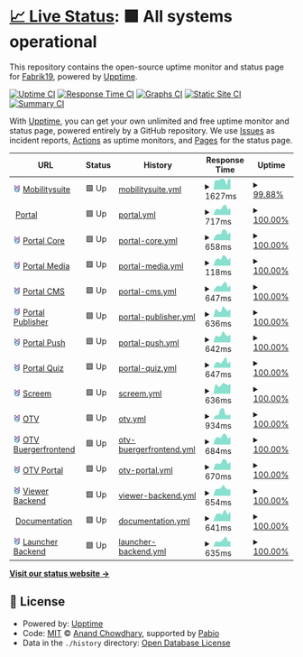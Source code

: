 # [📈 Live Status](https://Fabrik19.github.io/upptime): <!--live status--> **🟩 All systems operational**

This repository contains the open-source uptime monitor and status page for [Fabrik19](www.fabrik19.de), powered by [Upptime](https://github.com/upptime/upptime).

[![Uptime CI](https://github.com/Fabrik19/upptime/workflows/Uptime%20CI/badge.svg)](https://github.com/Fabrik19/upptime/actions?query=workflow%3A%22Uptime+CI%22)
[![Response Time CI](https://github.com/Fabrik19/upptime/workflows/Response%20Time%20CI/badge.svg)](https://github.com/Fabrik19/upptime/actions?query=workflow%3A%22Response+Time+CI%22)
[![Graphs CI](https://github.com/Fabrik19/upptime/workflows/Graphs%20CI/badge.svg)](https://github.com/Fabrik19/upptime/actions?query=workflow%3A%22Graphs+CI%22)
[![Static Site CI](https://github.com/Fabrik19/upptime/workflows/Static%20Site%20CI/badge.svg)](https://github.com/Fabrik19/upptime/actions?query=workflow%3A%22Static+Site+CI%22)
[![Summary CI](https://github.com/Fabrik19/upptime/workflows/Summary%20CI/badge.svg)](https://github.com/Fabrik19/upptime/actions?query=workflow%3A%22Summary+CI%22)

With [Upptime](https://upptime.js.org), you can get your own unlimited and free uptime monitor and status page, powered entirely by a GitHub repository. We use [Issues](https://github.com/Fabrik19/upptime/issues) as incident reports, [Actions](https://github.com/Fabrik19/upptime/actions) as uptime monitors, and [Pages](https://Fabrik19.github.io/upptime) for the status page.

<!--start: status pages-->
<!-- This summary is generated by Upptime (https://github.com/upptime/upptime) -->
<!-- Do not edit this manually, your changes will be overwritten -->
<!-- prettier-ignore -->
| URL | Status | History | Response Time | Uptime |
| --- | ------ | ------- | ------------- | ------ |
| <img alt="" src="https://github.com/Fabrik19/upptime/raw/refs/heads/master/assets/mos-icon.svg" height="13"> [Mobilitysuite](https://mobilitysuite.de/) | 🟩 Up | [mobilitysuite.yml](https://github.com/Fabrik19/upptime/commits/HEAD/history/mobilitysuite.yml) | <details><summary><img alt="Response time graph" src="./graphs/mobilitysuite/response-time-week.png" height="20"> 1627ms</summary><br><a href="https://status.mobilitysuite.de/history/mobilitysuite"><img alt="Response time 2269" src="https://img.shields.io/endpoint?url=https%3A%2F%2Fraw.githubusercontent.com%2FFabrik19%2Fupptime%2FHEAD%2Fapi%2Fmobilitysuite%2Fresponse-time.json"></a><br><a href="https://status.mobilitysuite.de/history/mobilitysuite"><img alt="24-hour response time 1455" src="https://img.shields.io/endpoint?url=https%3A%2F%2Fraw.githubusercontent.com%2FFabrik19%2Fupptime%2FHEAD%2Fapi%2Fmobilitysuite%2Fresponse-time-day.json"></a><br><a href="https://status.mobilitysuite.de/history/mobilitysuite"><img alt="7-day response time 1627" src="https://img.shields.io/endpoint?url=https%3A%2F%2Fraw.githubusercontent.com%2FFabrik19%2Fupptime%2FHEAD%2Fapi%2Fmobilitysuite%2Fresponse-time-week.json"></a><br><a href="https://status.mobilitysuite.de/history/mobilitysuite"><img alt="30-day response time 1882" src="https://img.shields.io/endpoint?url=https%3A%2F%2Fraw.githubusercontent.com%2FFabrik19%2Fupptime%2FHEAD%2Fapi%2Fmobilitysuite%2Fresponse-time-month.json"></a><br><a href="https://status.mobilitysuite.de/history/mobilitysuite"><img alt="1-year response time 2269" src="https://img.shields.io/endpoint?url=https%3A%2F%2Fraw.githubusercontent.com%2FFabrik19%2Fupptime%2FHEAD%2Fapi%2Fmobilitysuite%2Fresponse-time-year.json"></a></details> | <details><summary><a href="https://status.mobilitysuite.de/history/mobilitysuite">99.88%</a></summary><a href="https://status.mobilitysuite.de/history/mobilitysuite"><img alt="All-time uptime 99.95%" src="https://img.shields.io/endpoint?url=https%3A%2F%2Fraw.githubusercontent.com%2FFabrik19%2Fupptime%2FHEAD%2Fapi%2Fmobilitysuite%2Fuptime.json"></a><br><a href="https://status.mobilitysuite.de/history/mobilitysuite"><img alt="24-hour uptime 99.14%" src="https://img.shields.io/endpoint?url=https%3A%2F%2Fraw.githubusercontent.com%2FFabrik19%2Fupptime%2FHEAD%2Fapi%2Fmobilitysuite%2Fuptime-day.json"></a><br><a href="https://status.mobilitysuite.de/history/mobilitysuite"><img alt="7-day uptime 99.88%" src="https://img.shields.io/endpoint?url=https%3A%2F%2Fraw.githubusercontent.com%2FFabrik19%2Fupptime%2FHEAD%2Fapi%2Fmobilitysuite%2Fuptime-week.json"></a><br><a href="https://status.mobilitysuite.de/history/mobilitysuite"><img alt="30-day uptime 99.93%" src="https://img.shields.io/endpoint?url=https%3A%2F%2Fraw.githubusercontent.com%2FFabrik19%2Fupptime%2FHEAD%2Fapi%2Fmobilitysuite%2Fuptime-month.json"></a><br><a href="https://status.mobilitysuite.de/history/mobilitysuite"><img alt="1-year uptime 99.95%" src="https://img.shields.io/endpoint?url=https%3A%2F%2Fraw.githubusercontent.com%2FFabrik19%2Fupptime%2FHEAD%2Fapi%2Fmobilitysuite%2Fuptime-year.json"></a></details>
| <img alt="" src="https://icons.duckduckgo.com/ip3/portal.mobilitysuite.de.ico" height="13"> [Portal](https://portal.mobilitysuite.de/) | 🟩 Up | [portal.yml](https://github.com/Fabrik19/upptime/commits/HEAD/history/portal.yml) | <details><summary><img alt="Response time graph" src="./graphs/portal/response-time-week.png" height="20"> 717ms</summary><br><a href="https://status.mobilitysuite.de/history/portal"><img alt="Response time 709" src="https://img.shields.io/endpoint?url=https%3A%2F%2Fraw.githubusercontent.com%2FFabrik19%2Fupptime%2FHEAD%2Fapi%2Fportal%2Fresponse-time.json"></a><br><a href="https://status.mobilitysuite.de/history/portal"><img alt="24-hour response time 705" src="https://img.shields.io/endpoint?url=https%3A%2F%2Fraw.githubusercontent.com%2FFabrik19%2Fupptime%2FHEAD%2Fapi%2Fportal%2Fresponse-time-day.json"></a><br><a href="https://status.mobilitysuite.de/history/portal"><img alt="7-day response time 717" src="https://img.shields.io/endpoint?url=https%3A%2F%2Fraw.githubusercontent.com%2FFabrik19%2Fupptime%2FHEAD%2Fapi%2Fportal%2Fresponse-time-week.json"></a><br><a href="https://status.mobilitysuite.de/history/portal"><img alt="30-day response time 682" src="https://img.shields.io/endpoint?url=https%3A%2F%2Fraw.githubusercontent.com%2FFabrik19%2Fupptime%2FHEAD%2Fapi%2Fportal%2Fresponse-time-month.json"></a><br><a href="https://status.mobilitysuite.de/history/portal"><img alt="1-year response time 709" src="https://img.shields.io/endpoint?url=https%3A%2F%2Fraw.githubusercontent.com%2FFabrik19%2Fupptime%2FHEAD%2Fapi%2Fportal%2Fresponse-time-year.json"></a></details> | <details><summary><a href="https://status.mobilitysuite.de/history/portal">100.00%</a></summary><a href="https://status.mobilitysuite.de/history/portal"><img alt="All-time uptime 99.99%" src="https://img.shields.io/endpoint?url=https%3A%2F%2Fraw.githubusercontent.com%2FFabrik19%2Fupptime%2FHEAD%2Fapi%2Fportal%2Fuptime.json"></a><br><a href="https://status.mobilitysuite.de/history/portal"><img alt="24-hour uptime 100.00%" src="https://img.shields.io/endpoint?url=https%3A%2F%2Fraw.githubusercontent.com%2FFabrik19%2Fupptime%2FHEAD%2Fapi%2Fportal%2Fuptime-day.json"></a><br><a href="https://status.mobilitysuite.de/history/portal"><img alt="7-day uptime 100.00%" src="https://img.shields.io/endpoint?url=https%3A%2F%2Fraw.githubusercontent.com%2FFabrik19%2Fupptime%2FHEAD%2Fapi%2Fportal%2Fuptime-week.json"></a><br><a href="https://status.mobilitysuite.de/history/portal"><img alt="30-day uptime 100.00%" src="https://img.shields.io/endpoint?url=https%3A%2F%2Fraw.githubusercontent.com%2FFabrik19%2Fupptime%2FHEAD%2Fapi%2Fportal%2Fuptime-month.json"></a><br><a href="https://status.mobilitysuite.de/history/portal"><img alt="1-year uptime 99.99%" src="https://img.shields.io/endpoint?url=https%3A%2F%2Fraw.githubusercontent.com%2FFabrik19%2Fupptime%2FHEAD%2Fapi%2Fportal%2Fuptime-year.json"></a></details>
| <img alt="" src="https://github.com/Fabrik19/upptime/raw/refs/heads/master/assets/mos-icon.svg" height="13"> [Portal Core](https://prod-portal-core.api.mobilitysuite.de/_health) | 🟩 Up | [portal-core.yml](https://github.com/Fabrik19/upptime/commits/HEAD/history/portal-core.yml) | <details><summary><img alt="Response time graph" src="./graphs/portal-core/response-time-week.png" height="20"> 658ms</summary><br><a href="https://status.mobilitysuite.de/history/portal-core"><img alt="Response time 653" src="https://img.shields.io/endpoint?url=https%3A%2F%2Fraw.githubusercontent.com%2FFabrik19%2Fupptime%2FHEAD%2Fapi%2Fportal-core%2Fresponse-time.json"></a><br><a href="https://status.mobilitysuite.de/history/portal-core"><img alt="24-hour response time 707" src="https://img.shields.io/endpoint?url=https%3A%2F%2Fraw.githubusercontent.com%2FFabrik19%2Fupptime%2FHEAD%2Fapi%2Fportal-core%2Fresponse-time-day.json"></a><br><a href="https://status.mobilitysuite.de/history/portal-core"><img alt="7-day response time 658" src="https://img.shields.io/endpoint?url=https%3A%2F%2Fraw.githubusercontent.com%2FFabrik19%2Fupptime%2FHEAD%2Fapi%2Fportal-core%2Fresponse-time-week.json"></a><br><a href="https://status.mobilitysuite.de/history/portal-core"><img alt="30-day response time 648" src="https://img.shields.io/endpoint?url=https%3A%2F%2Fraw.githubusercontent.com%2FFabrik19%2Fupptime%2FHEAD%2Fapi%2Fportal-core%2Fresponse-time-month.json"></a><br><a href="https://status.mobilitysuite.de/history/portal-core"><img alt="1-year response time 653" src="https://img.shields.io/endpoint?url=https%3A%2F%2Fraw.githubusercontent.com%2FFabrik19%2Fupptime%2FHEAD%2Fapi%2Fportal-core%2Fresponse-time-year.json"></a></details> | <details><summary><a href="https://status.mobilitysuite.de/history/portal-core">100.00%</a></summary><a href="https://status.mobilitysuite.de/history/portal-core"><img alt="All-time uptime 99.99%" src="https://img.shields.io/endpoint?url=https%3A%2F%2Fraw.githubusercontent.com%2FFabrik19%2Fupptime%2FHEAD%2Fapi%2Fportal-core%2Fuptime.json"></a><br><a href="https://status.mobilitysuite.de/history/portal-core"><img alt="24-hour uptime 100.00%" src="https://img.shields.io/endpoint?url=https%3A%2F%2Fraw.githubusercontent.com%2FFabrik19%2Fupptime%2FHEAD%2Fapi%2Fportal-core%2Fuptime-day.json"></a><br><a href="https://status.mobilitysuite.de/history/portal-core"><img alt="7-day uptime 100.00%" src="https://img.shields.io/endpoint?url=https%3A%2F%2Fraw.githubusercontent.com%2FFabrik19%2Fupptime%2FHEAD%2Fapi%2Fportal-core%2Fuptime-week.json"></a><br><a href="https://status.mobilitysuite.de/history/portal-core"><img alt="30-day uptime 100.00%" src="https://img.shields.io/endpoint?url=https%3A%2F%2Fraw.githubusercontent.com%2FFabrik19%2Fupptime%2FHEAD%2Fapi%2Fportal-core%2Fuptime-month.json"></a><br><a href="https://status.mobilitysuite.de/history/portal-core"><img alt="1-year uptime 99.99%" src="https://img.shields.io/endpoint?url=https%3A%2F%2Fraw.githubusercontent.com%2FFabrik19%2Fupptime%2FHEAD%2Fapi%2Fportal-core%2Fuptime-year.json"></a></details>
| <img alt="" src="https://github.com/Fabrik19/upptime/raw/refs/heads/master/assets/mos-icon.svg" height="13"> [Portal Media](https://prod-portal-core.api.mobilitysuite.de/_health) | 🟩 Up | [portal-media.yml](https://github.com/Fabrik19/upptime/commits/HEAD/history/portal-media.yml) | <details><summary><img alt="Response time graph" src="./graphs/portal-media/response-time-week.png" height="20"> 118ms</summary><br><a href="https://status.mobilitysuite.de/history/portal-media"><img alt="Response time 118" src="https://img.shields.io/endpoint?url=https%3A%2F%2Fraw.githubusercontent.com%2FFabrik19%2Fupptime%2FHEAD%2Fapi%2Fportal-media%2Fresponse-time.json"></a><br><a href="https://status.mobilitysuite.de/history/portal-media"><img alt="24-hour response time 125" src="https://img.shields.io/endpoint?url=https%3A%2F%2Fraw.githubusercontent.com%2FFabrik19%2Fupptime%2FHEAD%2Fapi%2Fportal-media%2Fresponse-time-day.json"></a><br><a href="https://status.mobilitysuite.de/history/portal-media"><img alt="7-day response time 118" src="https://img.shields.io/endpoint?url=https%3A%2F%2Fraw.githubusercontent.com%2FFabrik19%2Fupptime%2FHEAD%2Fapi%2Fportal-media%2Fresponse-time-week.json"></a><br><a href="https://status.mobilitysuite.de/history/portal-media"><img alt="30-day response time 117" src="https://img.shields.io/endpoint?url=https%3A%2F%2Fraw.githubusercontent.com%2FFabrik19%2Fupptime%2FHEAD%2Fapi%2Fportal-media%2Fresponse-time-month.json"></a><br><a href="https://status.mobilitysuite.de/history/portal-media"><img alt="1-year response time 118" src="https://img.shields.io/endpoint?url=https%3A%2F%2Fraw.githubusercontent.com%2FFabrik19%2Fupptime%2FHEAD%2Fapi%2Fportal-media%2Fresponse-time-year.json"></a></details> | <details><summary><a href="https://status.mobilitysuite.de/history/portal-media">100.00%</a></summary><a href="https://status.mobilitysuite.de/history/portal-media"><img alt="All-time uptime 100.00%" src="https://img.shields.io/endpoint?url=https%3A%2F%2Fraw.githubusercontent.com%2FFabrik19%2Fupptime%2FHEAD%2Fapi%2Fportal-media%2Fuptime.json"></a><br><a href="https://status.mobilitysuite.de/history/portal-media"><img alt="24-hour uptime 100.00%" src="https://img.shields.io/endpoint?url=https%3A%2F%2Fraw.githubusercontent.com%2FFabrik19%2Fupptime%2FHEAD%2Fapi%2Fportal-media%2Fuptime-day.json"></a><br><a href="https://status.mobilitysuite.de/history/portal-media"><img alt="7-day uptime 100.00%" src="https://img.shields.io/endpoint?url=https%3A%2F%2Fraw.githubusercontent.com%2FFabrik19%2Fupptime%2FHEAD%2Fapi%2Fportal-media%2Fuptime-week.json"></a><br><a href="https://status.mobilitysuite.de/history/portal-media"><img alt="30-day uptime 100.00%" src="https://img.shields.io/endpoint?url=https%3A%2F%2Fraw.githubusercontent.com%2FFabrik19%2Fupptime%2FHEAD%2Fapi%2Fportal-media%2Fuptime-month.json"></a><br><a href="https://status.mobilitysuite.de/history/portal-media"><img alt="1-year uptime 100.00%" src="https://img.shields.io/endpoint?url=https%3A%2F%2Fraw.githubusercontent.com%2FFabrik19%2Fupptime%2FHEAD%2Fapi%2Fportal-media%2Fuptime-year.json"></a></details>
| <img alt="" src="https://github.com/Fabrik19/upptime/raw/refs/heads/master/assets/mos-icon.svg" height="13"> [Portal CMS](https://prod-portal-poi.api.mobilitysuite.de/_health) | 🟩 Up | [portal-cms.yml](https://github.com/Fabrik19/upptime/commits/HEAD/history/portal-cms.yml) | <details><summary><img alt="Response time graph" src="./graphs/portal-cms/response-time-week.png" height="20"> 647ms</summary><br><a href="https://status.mobilitysuite.de/history/portal-cms"><img alt="Response time 656" src="https://img.shields.io/endpoint?url=https%3A%2F%2Fraw.githubusercontent.com%2FFabrik19%2Fupptime%2FHEAD%2Fapi%2Fportal-cms%2Fresponse-time.json"></a><br><a href="https://status.mobilitysuite.de/history/portal-cms"><img alt="24-hour response time 660" src="https://img.shields.io/endpoint?url=https%3A%2F%2Fraw.githubusercontent.com%2FFabrik19%2Fupptime%2FHEAD%2Fapi%2Fportal-cms%2Fresponse-time-day.json"></a><br><a href="https://status.mobilitysuite.de/history/portal-cms"><img alt="7-day response time 647" src="https://img.shields.io/endpoint?url=https%3A%2F%2Fraw.githubusercontent.com%2FFabrik19%2Fupptime%2FHEAD%2Fapi%2Fportal-cms%2Fresponse-time-week.json"></a><br><a href="https://status.mobilitysuite.de/history/portal-cms"><img alt="30-day response time 667" src="https://img.shields.io/endpoint?url=https%3A%2F%2Fraw.githubusercontent.com%2FFabrik19%2Fupptime%2FHEAD%2Fapi%2Fportal-cms%2Fresponse-time-month.json"></a><br><a href="https://status.mobilitysuite.de/history/portal-cms"><img alt="1-year response time 656" src="https://img.shields.io/endpoint?url=https%3A%2F%2Fraw.githubusercontent.com%2FFabrik19%2Fupptime%2FHEAD%2Fapi%2Fportal-cms%2Fresponse-time-year.json"></a></details> | <details><summary><a href="https://status.mobilitysuite.de/history/portal-cms">100.00%</a></summary><a href="https://status.mobilitysuite.de/history/portal-cms"><img alt="All-time uptime 100.00%" src="https://img.shields.io/endpoint?url=https%3A%2F%2Fraw.githubusercontent.com%2FFabrik19%2Fupptime%2FHEAD%2Fapi%2Fportal-cms%2Fuptime.json"></a><br><a href="https://status.mobilitysuite.de/history/portal-cms"><img alt="24-hour uptime 100.00%" src="https://img.shields.io/endpoint?url=https%3A%2F%2Fraw.githubusercontent.com%2FFabrik19%2Fupptime%2FHEAD%2Fapi%2Fportal-cms%2Fuptime-day.json"></a><br><a href="https://status.mobilitysuite.de/history/portal-cms"><img alt="7-day uptime 100.00%" src="https://img.shields.io/endpoint?url=https%3A%2F%2Fraw.githubusercontent.com%2FFabrik19%2Fupptime%2FHEAD%2Fapi%2Fportal-cms%2Fuptime-week.json"></a><br><a href="https://status.mobilitysuite.de/history/portal-cms"><img alt="30-day uptime 100.00%" src="https://img.shields.io/endpoint?url=https%3A%2F%2Fraw.githubusercontent.com%2FFabrik19%2Fupptime%2FHEAD%2Fapi%2Fportal-cms%2Fuptime-month.json"></a><br><a href="https://status.mobilitysuite.de/history/portal-cms"><img alt="1-year uptime 100.00%" src="https://img.shields.io/endpoint?url=https%3A%2F%2Fraw.githubusercontent.com%2FFabrik19%2Fupptime%2FHEAD%2Fapi%2Fportal-cms%2Fuptime-year.json"></a></details>
| <img alt="" src="https://github.com/Fabrik19/upptime/raw/refs/heads/master/assets/mos-icon.svg" height="13"> [Portal Publisher](https://prod-portal-publisher.api.mobilitysuite.de/_health) | 🟩 Up | [portal-publisher.yml](https://github.com/Fabrik19/upptime/commits/HEAD/history/portal-publisher.yml) | <details><summary><img alt="Response time graph" src="./graphs/portal-publisher/response-time-week.png" height="20"> 636ms</summary><br><a href="https://status.mobilitysuite.de/history/portal-publisher"><img alt="Response time 639" src="https://img.shields.io/endpoint?url=https%3A%2F%2Fraw.githubusercontent.com%2FFabrik19%2Fupptime%2FHEAD%2Fapi%2Fportal-publisher%2Fresponse-time.json"></a><br><a href="https://status.mobilitysuite.de/history/portal-publisher"><img alt="24-hour response time 685" src="https://img.shields.io/endpoint?url=https%3A%2F%2Fraw.githubusercontent.com%2FFabrik19%2Fupptime%2FHEAD%2Fapi%2Fportal-publisher%2Fresponse-time-day.json"></a><br><a href="https://status.mobilitysuite.de/history/portal-publisher"><img alt="7-day response time 636" src="https://img.shields.io/endpoint?url=https%3A%2F%2Fraw.githubusercontent.com%2FFabrik19%2Fupptime%2FHEAD%2Fapi%2Fportal-publisher%2Fresponse-time-week.json"></a><br><a href="https://status.mobilitysuite.de/history/portal-publisher"><img alt="30-day response time 619" src="https://img.shields.io/endpoint?url=https%3A%2F%2Fraw.githubusercontent.com%2FFabrik19%2Fupptime%2FHEAD%2Fapi%2Fportal-publisher%2Fresponse-time-month.json"></a><br><a href="https://status.mobilitysuite.de/history/portal-publisher"><img alt="1-year response time 639" src="https://img.shields.io/endpoint?url=https%3A%2F%2Fraw.githubusercontent.com%2FFabrik19%2Fupptime%2FHEAD%2Fapi%2Fportal-publisher%2Fresponse-time-year.json"></a></details> | <details><summary><a href="https://status.mobilitysuite.de/history/portal-publisher">100.00%</a></summary><a href="https://status.mobilitysuite.de/history/portal-publisher"><img alt="All-time uptime 99.99%" src="https://img.shields.io/endpoint?url=https%3A%2F%2Fraw.githubusercontent.com%2FFabrik19%2Fupptime%2FHEAD%2Fapi%2Fportal-publisher%2Fuptime.json"></a><br><a href="https://status.mobilitysuite.de/history/portal-publisher"><img alt="24-hour uptime 100.00%" src="https://img.shields.io/endpoint?url=https%3A%2F%2Fraw.githubusercontent.com%2FFabrik19%2Fupptime%2FHEAD%2Fapi%2Fportal-publisher%2Fuptime-day.json"></a><br><a href="https://status.mobilitysuite.de/history/portal-publisher"><img alt="7-day uptime 100.00%" src="https://img.shields.io/endpoint?url=https%3A%2F%2Fraw.githubusercontent.com%2FFabrik19%2Fupptime%2FHEAD%2Fapi%2Fportal-publisher%2Fuptime-week.json"></a><br><a href="https://status.mobilitysuite.de/history/portal-publisher"><img alt="30-day uptime 100.00%" src="https://img.shields.io/endpoint?url=https%3A%2F%2Fraw.githubusercontent.com%2FFabrik19%2Fupptime%2FHEAD%2Fapi%2Fportal-publisher%2Fuptime-month.json"></a><br><a href="https://status.mobilitysuite.de/history/portal-publisher"><img alt="1-year uptime 99.99%" src="https://img.shields.io/endpoint?url=https%3A%2F%2Fraw.githubusercontent.com%2FFabrik19%2Fupptime%2FHEAD%2Fapi%2Fportal-publisher%2Fuptime-year.json"></a></details>
| <img alt="" src="https://github.com/Fabrik19/upptime/raw/refs/heads/master/assets/mos-icon.svg" height="13"> [Portal Push](https://prod-portal-push.api.mobilitysuite.de/_health) | 🟩 Up | [portal-push.yml](https://github.com/Fabrik19/upptime/commits/HEAD/history/portal-push.yml) | <details><summary><img alt="Response time graph" src="./graphs/portal-push/response-time-week.png" height="20"> 642ms</summary><br><a href="https://status.mobilitysuite.de/history/portal-push"><img alt="Response time 627" src="https://img.shields.io/endpoint?url=https%3A%2F%2Fraw.githubusercontent.com%2FFabrik19%2Fupptime%2FHEAD%2Fapi%2Fportal-push%2Fresponse-time.json"></a><br><a href="https://status.mobilitysuite.de/history/portal-push"><img alt="24-hour response time 685" src="https://img.shields.io/endpoint?url=https%3A%2F%2Fraw.githubusercontent.com%2FFabrik19%2Fupptime%2FHEAD%2Fapi%2Fportal-push%2Fresponse-time-day.json"></a><br><a href="https://status.mobilitysuite.de/history/portal-push"><img alt="7-day response time 642" src="https://img.shields.io/endpoint?url=https%3A%2F%2Fraw.githubusercontent.com%2FFabrik19%2Fupptime%2FHEAD%2Fapi%2Fportal-push%2Fresponse-time-week.json"></a><br><a href="https://status.mobilitysuite.de/history/portal-push"><img alt="30-day response time 630" src="https://img.shields.io/endpoint?url=https%3A%2F%2Fraw.githubusercontent.com%2FFabrik19%2Fupptime%2FHEAD%2Fapi%2Fportal-push%2Fresponse-time-month.json"></a><br><a href="https://status.mobilitysuite.de/history/portal-push"><img alt="1-year response time 627" src="https://img.shields.io/endpoint?url=https%3A%2F%2Fraw.githubusercontent.com%2FFabrik19%2Fupptime%2FHEAD%2Fapi%2Fportal-push%2Fresponse-time-year.json"></a></details> | <details><summary><a href="https://status.mobilitysuite.de/history/portal-push">100.00%</a></summary><a href="https://status.mobilitysuite.de/history/portal-push"><img alt="All-time uptime 99.97%" src="https://img.shields.io/endpoint?url=https%3A%2F%2Fraw.githubusercontent.com%2FFabrik19%2Fupptime%2FHEAD%2Fapi%2Fportal-push%2Fuptime.json"></a><br><a href="https://status.mobilitysuite.de/history/portal-push"><img alt="24-hour uptime 100.00%" src="https://img.shields.io/endpoint?url=https%3A%2F%2Fraw.githubusercontent.com%2FFabrik19%2Fupptime%2FHEAD%2Fapi%2Fportal-push%2Fuptime-day.json"></a><br><a href="https://status.mobilitysuite.de/history/portal-push"><img alt="7-day uptime 100.00%" src="https://img.shields.io/endpoint?url=https%3A%2F%2Fraw.githubusercontent.com%2FFabrik19%2Fupptime%2FHEAD%2Fapi%2Fportal-push%2Fuptime-week.json"></a><br><a href="https://status.mobilitysuite.de/history/portal-push"><img alt="30-day uptime 100.00%" src="https://img.shields.io/endpoint?url=https%3A%2F%2Fraw.githubusercontent.com%2FFabrik19%2Fupptime%2FHEAD%2Fapi%2Fportal-push%2Fuptime-month.json"></a><br><a href="https://status.mobilitysuite.de/history/portal-push"><img alt="1-year uptime 99.97%" src="https://img.shields.io/endpoint?url=https%3A%2F%2Fraw.githubusercontent.com%2FFabrik19%2Fupptime%2FHEAD%2Fapi%2Fportal-push%2Fuptime-year.json"></a></details>
| <img alt="" src="https://github.com/Fabrik19/upptime/raw/refs/heads/master/assets/mos-icon.svg" height="13"> [Portal Quiz](https://prod-portal-quiz.api.mobilitysuite.de/_health) | 🟩 Up | [portal-quiz.yml](https://github.com/Fabrik19/upptime/commits/HEAD/history/portal-quiz.yml) | <details><summary><img alt="Response time graph" src="./graphs/portal-quiz/response-time-week.png" height="20"> 647ms</summary><br><a href="https://status.mobilitysuite.de/history/portal-quiz"><img alt="Response time 636" src="https://img.shields.io/endpoint?url=https%3A%2F%2Fraw.githubusercontent.com%2FFabrik19%2Fupptime%2FHEAD%2Fapi%2Fportal-quiz%2Fresponse-time.json"></a><br><a href="https://status.mobilitysuite.de/history/portal-quiz"><img alt="24-hour response time 695" src="https://img.shields.io/endpoint?url=https%3A%2F%2Fraw.githubusercontent.com%2FFabrik19%2Fupptime%2FHEAD%2Fapi%2Fportal-quiz%2Fresponse-time-day.json"></a><br><a href="https://status.mobilitysuite.de/history/portal-quiz"><img alt="7-day response time 647" src="https://img.shields.io/endpoint?url=https%3A%2F%2Fraw.githubusercontent.com%2FFabrik19%2Fupptime%2FHEAD%2Fapi%2Fportal-quiz%2Fresponse-time-week.json"></a><br><a href="https://status.mobilitysuite.de/history/portal-quiz"><img alt="30-day response time 626" src="https://img.shields.io/endpoint?url=https%3A%2F%2Fraw.githubusercontent.com%2FFabrik19%2Fupptime%2FHEAD%2Fapi%2Fportal-quiz%2Fresponse-time-month.json"></a><br><a href="https://status.mobilitysuite.de/history/portal-quiz"><img alt="1-year response time 636" src="https://img.shields.io/endpoint?url=https%3A%2F%2Fraw.githubusercontent.com%2FFabrik19%2Fupptime%2FHEAD%2Fapi%2Fportal-quiz%2Fresponse-time-year.json"></a></details> | <details><summary><a href="https://status.mobilitysuite.de/history/portal-quiz">100.00%</a></summary><a href="https://status.mobilitysuite.de/history/portal-quiz"><img alt="All-time uptime 99.81%" src="https://img.shields.io/endpoint?url=https%3A%2F%2Fraw.githubusercontent.com%2FFabrik19%2Fupptime%2FHEAD%2Fapi%2Fportal-quiz%2Fuptime.json"></a><br><a href="https://status.mobilitysuite.de/history/portal-quiz"><img alt="24-hour uptime 100.00%" src="https://img.shields.io/endpoint?url=https%3A%2F%2Fraw.githubusercontent.com%2FFabrik19%2Fupptime%2FHEAD%2Fapi%2Fportal-quiz%2Fuptime-day.json"></a><br><a href="https://status.mobilitysuite.de/history/portal-quiz"><img alt="7-day uptime 100.00%" src="https://img.shields.io/endpoint?url=https%3A%2F%2Fraw.githubusercontent.com%2FFabrik19%2Fupptime%2FHEAD%2Fapi%2Fportal-quiz%2Fuptime-week.json"></a><br><a href="https://status.mobilitysuite.de/history/portal-quiz"><img alt="30-day uptime 99.88%" src="https://img.shields.io/endpoint?url=https%3A%2F%2Fraw.githubusercontent.com%2FFabrik19%2Fupptime%2FHEAD%2Fapi%2Fportal-quiz%2Fuptime-month.json"></a><br><a href="https://status.mobilitysuite.de/history/portal-quiz"><img alt="1-year uptime 99.81%" src="https://img.shields.io/endpoint?url=https%3A%2F%2Fraw.githubusercontent.com%2FFabrik19%2Fupptime%2FHEAD%2Fapi%2Fportal-quiz%2Fuptime-year.json"></a></details>
| <img alt="" src="https://github.com/Fabrik19/upptime/raw/refs/heads/master/assets/mos-icon.svg" height="13"> [Screem](https://tv.api.mobilitysuite.de/_health) | 🟩 Up | [screem.yml](https://github.com/Fabrik19/upptime/commits/HEAD/history/screem.yml) | <details><summary><img alt="Response time graph" src="./graphs/screem/response-time-week.png" height="20"> 636ms</summary><br><a href="https://status.mobilitysuite.de/history/screem"><img alt="Response time 620" src="https://img.shields.io/endpoint?url=https%3A%2F%2Fraw.githubusercontent.com%2FFabrik19%2Fupptime%2FHEAD%2Fapi%2Fscreem%2Fresponse-time.json"></a><br><a href="https://status.mobilitysuite.de/history/screem"><img alt="24-hour response time 701" src="https://img.shields.io/endpoint?url=https%3A%2F%2Fraw.githubusercontent.com%2FFabrik19%2Fupptime%2FHEAD%2Fapi%2Fscreem%2Fresponse-time-day.json"></a><br><a href="https://status.mobilitysuite.de/history/screem"><img alt="7-day response time 636" src="https://img.shields.io/endpoint?url=https%3A%2F%2Fraw.githubusercontent.com%2FFabrik19%2Fupptime%2FHEAD%2Fapi%2Fscreem%2Fresponse-time-week.json"></a><br><a href="https://status.mobilitysuite.de/history/screem"><img alt="30-day response time 626" src="https://img.shields.io/endpoint?url=https%3A%2F%2Fraw.githubusercontent.com%2FFabrik19%2Fupptime%2FHEAD%2Fapi%2Fscreem%2Fresponse-time-month.json"></a><br><a href="https://status.mobilitysuite.de/history/screem"><img alt="1-year response time 620" src="https://img.shields.io/endpoint?url=https%3A%2F%2Fraw.githubusercontent.com%2FFabrik19%2Fupptime%2FHEAD%2Fapi%2Fscreem%2Fresponse-time-year.json"></a></details> | <details><summary><a href="https://status.mobilitysuite.de/history/screem">100.00%</a></summary><a href="https://status.mobilitysuite.de/history/screem"><img alt="All-time uptime 100.00%" src="https://img.shields.io/endpoint?url=https%3A%2F%2Fraw.githubusercontent.com%2FFabrik19%2Fupptime%2FHEAD%2Fapi%2Fscreem%2Fuptime.json"></a><br><a href="https://status.mobilitysuite.de/history/screem"><img alt="24-hour uptime 100.00%" src="https://img.shields.io/endpoint?url=https%3A%2F%2Fraw.githubusercontent.com%2FFabrik19%2Fupptime%2FHEAD%2Fapi%2Fscreem%2Fuptime-day.json"></a><br><a href="https://status.mobilitysuite.de/history/screem"><img alt="7-day uptime 100.00%" src="https://img.shields.io/endpoint?url=https%3A%2F%2Fraw.githubusercontent.com%2FFabrik19%2Fupptime%2FHEAD%2Fapi%2Fscreem%2Fuptime-week.json"></a><br><a href="https://status.mobilitysuite.de/history/screem"><img alt="30-day uptime 100.00%" src="https://img.shields.io/endpoint?url=https%3A%2F%2Fraw.githubusercontent.com%2FFabrik19%2Fupptime%2FHEAD%2Fapi%2Fscreem%2Fuptime-month.json"></a><br><a href="https://status.mobilitysuite.de/history/screem"><img alt="1-year uptime 100.00%" src="https://img.shields.io/endpoint?url=https%3A%2F%2Fraw.githubusercontent.com%2FFabrik19%2Fupptime%2FHEAD%2Fapi%2Fscreem%2Fuptime-year.json"></a></details>
| <img alt="" src="https://github.com/Fabrik19/upptime/raw/refs/heads/master/assets/mos-icon.svg" height="13"> [OTV](https://otv.api.mobilitysuite.de/v3/_health) | 🟩 Up | [otv.yml](https://github.com/Fabrik19/upptime/commits/HEAD/history/otv.yml) | <details><summary><img alt="Response time graph" src="./graphs/otv/response-time-week.png" height="20"> 934ms</summary><br><a href="https://status.mobilitysuite.de/history/otv"><img alt="Response time 781" src="https://img.shields.io/endpoint?url=https%3A%2F%2Fraw.githubusercontent.com%2FFabrik19%2Fupptime%2FHEAD%2Fapi%2Fotv%2Fresponse-time.json"></a><br><a href="https://status.mobilitysuite.de/history/otv"><img alt="24-hour response time 710" src="https://img.shields.io/endpoint?url=https%3A%2F%2Fraw.githubusercontent.com%2FFabrik19%2Fupptime%2FHEAD%2Fapi%2Fotv%2Fresponse-time-day.json"></a><br><a href="https://status.mobilitysuite.de/history/otv"><img alt="7-day response time 934" src="https://img.shields.io/endpoint?url=https%3A%2F%2Fraw.githubusercontent.com%2FFabrik19%2Fupptime%2FHEAD%2Fapi%2Fotv%2Fresponse-time-week.json"></a><br><a href="https://status.mobilitysuite.de/history/otv"><img alt="30-day response time 884" src="https://img.shields.io/endpoint?url=https%3A%2F%2Fraw.githubusercontent.com%2FFabrik19%2Fupptime%2FHEAD%2Fapi%2Fotv%2Fresponse-time-month.json"></a><br><a href="https://status.mobilitysuite.de/history/otv"><img alt="1-year response time 781" src="https://img.shields.io/endpoint?url=https%3A%2F%2Fraw.githubusercontent.com%2FFabrik19%2Fupptime%2FHEAD%2Fapi%2Fotv%2Fresponse-time-year.json"></a></details> | <details><summary><a href="https://status.mobilitysuite.de/history/otv">100.00%</a></summary><a href="https://status.mobilitysuite.de/history/otv"><img alt="All-time uptime 99.25%" src="https://img.shields.io/endpoint?url=https%3A%2F%2Fraw.githubusercontent.com%2FFabrik19%2Fupptime%2FHEAD%2Fapi%2Fotv%2Fuptime.json"></a><br><a href="https://status.mobilitysuite.de/history/otv"><img alt="24-hour uptime 100.00%" src="https://img.shields.io/endpoint?url=https%3A%2F%2Fraw.githubusercontent.com%2FFabrik19%2Fupptime%2FHEAD%2Fapi%2Fotv%2Fuptime-day.json"></a><br><a href="https://status.mobilitysuite.de/history/otv"><img alt="7-day uptime 100.00%" src="https://img.shields.io/endpoint?url=https%3A%2F%2Fraw.githubusercontent.com%2FFabrik19%2Fupptime%2FHEAD%2Fapi%2Fotv%2Fuptime-week.json"></a><br><a href="https://status.mobilitysuite.de/history/otv"><img alt="30-day uptime 100.00%" src="https://img.shields.io/endpoint?url=https%3A%2F%2Fraw.githubusercontent.com%2FFabrik19%2Fupptime%2FHEAD%2Fapi%2Fotv%2Fuptime-month.json"></a><br><a href="https://status.mobilitysuite.de/history/otv"><img alt="1-year uptime 99.25%" src="https://img.shields.io/endpoint?url=https%3A%2F%2Fraw.githubusercontent.com%2FFabrik19%2Fupptime%2FHEAD%2Fapi%2Fotv%2Fuptime-year.json"></a></details>
| <img alt="" src="https://github.com/Fabrik19/upptime/raw/refs/heads/master/assets/mos-icon.svg" height="13"> [OTV Buergerfrontend](https://otv.fabrik19.de/de/f19) | 🟩 Up | [otv-buergerfrontend.yml](https://github.com/Fabrik19/upptime/commits/HEAD/history/otv-buergerfrontend.yml) | <details><summary><img alt="Response time graph" src="./graphs/otv-buergerfrontend/response-time-week.png" height="20"> 684ms</summary><br><a href="https://status.mobilitysuite.de/history/otv-buergerfrontend"><img alt="Response time 662" src="https://img.shields.io/endpoint?url=https%3A%2F%2Fraw.githubusercontent.com%2FFabrik19%2Fupptime%2FHEAD%2Fapi%2Fotv-buergerfrontend%2Fresponse-time.json"></a><br><a href="https://status.mobilitysuite.de/history/otv-buergerfrontend"><img alt="24-hour response time 681" src="https://img.shields.io/endpoint?url=https%3A%2F%2Fraw.githubusercontent.com%2FFabrik19%2Fupptime%2FHEAD%2Fapi%2Fotv-buergerfrontend%2Fresponse-time-day.json"></a><br><a href="https://status.mobilitysuite.de/history/otv-buergerfrontend"><img alt="7-day response time 684" src="https://img.shields.io/endpoint?url=https%3A%2F%2Fraw.githubusercontent.com%2FFabrik19%2Fupptime%2FHEAD%2Fapi%2Fotv-buergerfrontend%2Fresponse-time-week.json"></a><br><a href="https://status.mobilitysuite.de/history/otv-buergerfrontend"><img alt="30-day response time 662" src="https://img.shields.io/endpoint?url=https%3A%2F%2Fraw.githubusercontent.com%2FFabrik19%2Fupptime%2FHEAD%2Fapi%2Fotv-buergerfrontend%2Fresponse-time-month.json"></a><br><a href="https://status.mobilitysuite.de/history/otv-buergerfrontend"><img alt="1-year response time 662" src="https://img.shields.io/endpoint?url=https%3A%2F%2Fraw.githubusercontent.com%2FFabrik19%2Fupptime%2FHEAD%2Fapi%2Fotv-buergerfrontend%2Fresponse-time-year.json"></a></details> | <details><summary><a href="https://status.mobilitysuite.de/history/otv-buergerfrontend">100.00%</a></summary><a href="https://status.mobilitysuite.de/history/otv-buergerfrontend"><img alt="All-time uptime 100.00%" src="https://img.shields.io/endpoint?url=https%3A%2F%2Fraw.githubusercontent.com%2FFabrik19%2Fupptime%2FHEAD%2Fapi%2Fotv-buergerfrontend%2Fuptime.json"></a><br><a href="https://status.mobilitysuite.de/history/otv-buergerfrontend"><img alt="24-hour uptime 100.00%" src="https://img.shields.io/endpoint?url=https%3A%2F%2Fraw.githubusercontent.com%2FFabrik19%2Fupptime%2FHEAD%2Fapi%2Fotv-buergerfrontend%2Fuptime-day.json"></a><br><a href="https://status.mobilitysuite.de/history/otv-buergerfrontend"><img alt="7-day uptime 100.00%" src="https://img.shields.io/endpoint?url=https%3A%2F%2Fraw.githubusercontent.com%2FFabrik19%2Fupptime%2FHEAD%2Fapi%2Fotv-buergerfrontend%2Fuptime-week.json"></a><br><a href="https://status.mobilitysuite.de/history/otv-buergerfrontend"><img alt="30-day uptime 100.00%" src="https://img.shields.io/endpoint?url=https%3A%2F%2Fraw.githubusercontent.com%2FFabrik19%2Fupptime%2FHEAD%2Fapi%2Fotv-buergerfrontend%2Fuptime-month.json"></a><br><a href="https://status.mobilitysuite.de/history/otv-buergerfrontend"><img alt="1-year uptime 100.00%" src="https://img.shields.io/endpoint?url=https%3A%2F%2Fraw.githubusercontent.com%2FFabrik19%2Fupptime%2FHEAD%2Fapi%2Fotv-buergerfrontend%2Fuptime-year.json"></a></details>
| <img alt="" src="https://github.com/Fabrik19/upptime/raw/refs/heads/master/assets/mos-icon.svg" height="13"> [OTV Portal](https://de.terminvergabe.ontever.de/login) | 🟩 Up | [otv-portal.yml](https://github.com/Fabrik19/upptime/commits/HEAD/history/otv-portal.yml) | <details><summary><img alt="Response time graph" src="./graphs/otv-portal/response-time-week.png" height="20"> 670ms</summary><br><a href="https://status.mobilitysuite.de/history/otv-portal"><img alt="Response time 658" src="https://img.shields.io/endpoint?url=https%3A%2F%2Fraw.githubusercontent.com%2FFabrik19%2Fupptime%2FHEAD%2Fapi%2Fotv-portal%2Fresponse-time.json"></a><br><a href="https://status.mobilitysuite.de/history/otv-portal"><img alt="24-hour response time 691" src="https://img.shields.io/endpoint?url=https%3A%2F%2Fraw.githubusercontent.com%2FFabrik19%2Fupptime%2FHEAD%2Fapi%2Fotv-portal%2Fresponse-time-day.json"></a><br><a href="https://status.mobilitysuite.de/history/otv-portal"><img alt="7-day response time 670" src="https://img.shields.io/endpoint?url=https%3A%2F%2Fraw.githubusercontent.com%2FFabrik19%2Fupptime%2FHEAD%2Fapi%2Fotv-portal%2Fresponse-time-week.json"></a><br><a href="https://status.mobilitysuite.de/history/otv-portal"><img alt="30-day response time 658" src="https://img.shields.io/endpoint?url=https%3A%2F%2Fraw.githubusercontent.com%2FFabrik19%2Fupptime%2FHEAD%2Fapi%2Fotv-portal%2Fresponse-time-month.json"></a><br><a href="https://status.mobilitysuite.de/history/otv-portal"><img alt="1-year response time 658" src="https://img.shields.io/endpoint?url=https%3A%2F%2Fraw.githubusercontent.com%2FFabrik19%2Fupptime%2FHEAD%2Fapi%2Fotv-portal%2Fresponse-time-year.json"></a></details> | <details><summary><a href="https://status.mobilitysuite.de/history/otv-portal">100.00%</a></summary><a href="https://status.mobilitysuite.de/history/otv-portal"><img alt="All-time uptime 100.00%" src="https://img.shields.io/endpoint?url=https%3A%2F%2Fraw.githubusercontent.com%2FFabrik19%2Fupptime%2FHEAD%2Fapi%2Fotv-portal%2Fuptime.json"></a><br><a href="https://status.mobilitysuite.de/history/otv-portal"><img alt="24-hour uptime 100.00%" src="https://img.shields.io/endpoint?url=https%3A%2F%2Fraw.githubusercontent.com%2FFabrik19%2Fupptime%2FHEAD%2Fapi%2Fotv-portal%2Fuptime-day.json"></a><br><a href="https://status.mobilitysuite.de/history/otv-portal"><img alt="7-day uptime 100.00%" src="https://img.shields.io/endpoint?url=https%3A%2F%2Fraw.githubusercontent.com%2FFabrik19%2Fupptime%2FHEAD%2Fapi%2Fotv-portal%2Fuptime-week.json"></a><br><a href="https://status.mobilitysuite.de/history/otv-portal"><img alt="30-day uptime 100.00%" src="https://img.shields.io/endpoint?url=https%3A%2F%2Fraw.githubusercontent.com%2FFabrik19%2Fupptime%2FHEAD%2Fapi%2Fotv-portal%2Fuptime-month.json"></a><br><a href="https://status.mobilitysuite.de/history/otv-portal"><img alt="1-year uptime 100.00%" src="https://img.shields.io/endpoint?url=https%3A%2F%2Fraw.githubusercontent.com%2FFabrik19%2Fupptime%2FHEAD%2Fapi%2Fotv-portal%2Fuptime-year.json"></a></details>
| <img alt="" src="https://github.com/Fabrik19/upptime/raw/refs/heads/master/assets/mos-icon.svg" height="13"> [Viewer Backend](https://mos-viewer.app.mobilitysuite.de/_health) | 🟩 Up | [viewer-backend.yml](https://github.com/Fabrik19/upptime/commits/HEAD/history/viewer-backend.yml) | <details><summary><img alt="Response time graph" src="./graphs/viewer-backend/response-time-week.png" height="20"> 654ms</summary><br><a href="https://status.mobilitysuite.de/history/viewer-backend"><img alt="Response time 633" src="https://img.shields.io/endpoint?url=https%3A%2F%2Fraw.githubusercontent.com%2FFabrik19%2Fupptime%2FHEAD%2Fapi%2Fviewer-backend%2Fresponse-time.json"></a><br><a href="https://status.mobilitysuite.de/history/viewer-backend"><img alt="24-hour response time 580" src="https://img.shields.io/endpoint?url=https%3A%2F%2Fraw.githubusercontent.com%2FFabrik19%2Fupptime%2FHEAD%2Fapi%2Fviewer-backend%2Fresponse-time-day.json"></a><br><a href="https://status.mobilitysuite.de/history/viewer-backend"><img alt="7-day response time 654" src="https://img.shields.io/endpoint?url=https%3A%2F%2Fraw.githubusercontent.com%2FFabrik19%2Fupptime%2FHEAD%2Fapi%2Fviewer-backend%2Fresponse-time-week.json"></a><br><a href="https://status.mobilitysuite.de/history/viewer-backend"><img alt="30-day response time 616" src="https://img.shields.io/endpoint?url=https%3A%2F%2Fraw.githubusercontent.com%2FFabrik19%2Fupptime%2FHEAD%2Fapi%2Fviewer-backend%2Fresponse-time-month.json"></a><br><a href="https://status.mobilitysuite.de/history/viewer-backend"><img alt="1-year response time 633" src="https://img.shields.io/endpoint?url=https%3A%2F%2Fraw.githubusercontent.com%2FFabrik19%2Fupptime%2FHEAD%2Fapi%2Fviewer-backend%2Fresponse-time-year.json"></a></details> | <details><summary><a href="https://status.mobilitysuite.de/history/viewer-backend">100.00%</a></summary><a href="https://status.mobilitysuite.de/history/viewer-backend"><img alt="All-time uptime 99.99%" src="https://img.shields.io/endpoint?url=https%3A%2F%2Fraw.githubusercontent.com%2FFabrik19%2Fupptime%2FHEAD%2Fapi%2Fviewer-backend%2Fuptime.json"></a><br><a href="https://status.mobilitysuite.de/history/viewer-backend"><img alt="24-hour uptime 100.00%" src="https://img.shields.io/endpoint?url=https%3A%2F%2Fraw.githubusercontent.com%2FFabrik19%2Fupptime%2FHEAD%2Fapi%2Fviewer-backend%2Fuptime-day.json"></a><br><a href="https://status.mobilitysuite.de/history/viewer-backend"><img alt="7-day uptime 100.00%" src="https://img.shields.io/endpoint?url=https%3A%2F%2Fraw.githubusercontent.com%2FFabrik19%2Fupptime%2FHEAD%2Fapi%2Fviewer-backend%2Fuptime-week.json"></a><br><a href="https://status.mobilitysuite.de/history/viewer-backend"><img alt="30-day uptime 100.00%" src="https://img.shields.io/endpoint?url=https%3A%2F%2Fraw.githubusercontent.com%2FFabrik19%2Fupptime%2FHEAD%2Fapi%2Fviewer-backend%2Fuptime-month.json"></a><br><a href="https://status.mobilitysuite.de/history/viewer-backend"><img alt="1-year uptime 99.99%" src="https://img.shields.io/endpoint?url=https%3A%2F%2Fraw.githubusercontent.com%2FFabrik19%2Fupptime%2FHEAD%2Fapi%2Fviewer-backend%2Fuptime-year.json"></a></details>
| <img alt="" src="https://icons.duckduckgo.com/ip3/documentation.mobilitysuite.de.ico" height="13"> [Documentation](https://documentation.mobilitysuite.de/) | 🟩 Up | [documentation.yml](https://github.com/Fabrik19/upptime/commits/HEAD/history/documentation.yml) | <details><summary><img alt="Response time graph" src="./graphs/documentation/response-time-week.png" height="20"> 641ms</summary><br><a href="https://status.mobilitysuite.de/history/documentation"><img alt="Response time 711" src="https://img.shields.io/endpoint?url=https%3A%2F%2Fraw.githubusercontent.com%2FFabrik19%2Fupptime%2FHEAD%2Fapi%2Fdocumentation%2Fresponse-time.json"></a><br><a href="https://status.mobilitysuite.de/history/documentation"><img alt="24-hour response time 764" src="https://img.shields.io/endpoint?url=https%3A%2F%2Fraw.githubusercontent.com%2FFabrik19%2Fupptime%2FHEAD%2Fapi%2Fdocumentation%2Fresponse-time-day.json"></a><br><a href="https://status.mobilitysuite.de/history/documentation"><img alt="7-day response time 641" src="https://img.shields.io/endpoint?url=https%3A%2F%2Fraw.githubusercontent.com%2FFabrik19%2Fupptime%2FHEAD%2Fapi%2Fdocumentation%2Fresponse-time-week.json"></a><br><a href="https://status.mobilitysuite.de/history/documentation"><img alt="30-day response time 667" src="https://img.shields.io/endpoint?url=https%3A%2F%2Fraw.githubusercontent.com%2FFabrik19%2Fupptime%2FHEAD%2Fapi%2Fdocumentation%2Fresponse-time-month.json"></a><br><a href="https://status.mobilitysuite.de/history/documentation"><img alt="1-year response time 711" src="https://img.shields.io/endpoint?url=https%3A%2F%2Fraw.githubusercontent.com%2FFabrik19%2Fupptime%2FHEAD%2Fapi%2Fdocumentation%2Fresponse-time-year.json"></a></details> | <details><summary><a href="https://status.mobilitysuite.de/history/documentation">100.00%</a></summary><a href="https://status.mobilitysuite.de/history/documentation"><img alt="All-time uptime 100.00%" src="https://img.shields.io/endpoint?url=https%3A%2F%2Fraw.githubusercontent.com%2FFabrik19%2Fupptime%2FHEAD%2Fapi%2Fdocumentation%2Fuptime.json"></a><br><a href="https://status.mobilitysuite.de/history/documentation"><img alt="24-hour uptime 100.00%" src="https://img.shields.io/endpoint?url=https%3A%2F%2Fraw.githubusercontent.com%2FFabrik19%2Fupptime%2FHEAD%2Fapi%2Fdocumentation%2Fuptime-day.json"></a><br><a href="https://status.mobilitysuite.de/history/documentation"><img alt="7-day uptime 100.00%" src="https://img.shields.io/endpoint?url=https%3A%2F%2Fraw.githubusercontent.com%2FFabrik19%2Fupptime%2FHEAD%2Fapi%2Fdocumentation%2Fuptime-week.json"></a><br><a href="https://status.mobilitysuite.de/history/documentation"><img alt="30-day uptime 100.00%" src="https://img.shields.io/endpoint?url=https%3A%2F%2Fraw.githubusercontent.com%2FFabrik19%2Fupptime%2FHEAD%2Fapi%2Fdocumentation%2Fuptime-month.json"></a><br><a href="https://status.mobilitysuite.de/history/documentation"><img alt="1-year uptime 100.00%" src="https://img.shields.io/endpoint?url=https%3A%2F%2Fraw.githubusercontent.com%2FFabrik19%2Fupptime%2FHEAD%2Fapi%2Fdocumentation%2Fuptime-year.json"></a></details>
| <img alt="" src="https://github.com/Fabrik19/upptime/raw/refs/heads/master/assets/mos-icon.svg" height="13"> [Launcher Backend](https://download.server.mobilitysuite.de/) | 🟩 Up | [launcher-backend.yml](https://github.com/Fabrik19/upptime/commits/HEAD/history/launcher-backend.yml) | <details><summary><img alt="Response time graph" src="./graphs/launcher-backend/response-time-week.png" height="20"> 635ms</summary><br><a href="https://status.mobilitysuite.de/history/launcher-backend"><img alt="Response time 588" src="https://img.shields.io/endpoint?url=https%3A%2F%2Fraw.githubusercontent.com%2FFabrik19%2Fupptime%2FHEAD%2Fapi%2Flauncher-backend%2Fresponse-time.json"></a><br><a href="https://status.mobilitysuite.de/history/launcher-backend"><img alt="24-hour response time 564" src="https://img.shields.io/endpoint?url=https%3A%2F%2Fraw.githubusercontent.com%2FFabrik19%2Fupptime%2FHEAD%2Fapi%2Flauncher-backend%2Fresponse-time-day.json"></a><br><a href="https://status.mobilitysuite.de/history/launcher-backend"><img alt="7-day response time 635" src="https://img.shields.io/endpoint?url=https%3A%2F%2Fraw.githubusercontent.com%2FFabrik19%2Fupptime%2FHEAD%2Fapi%2Flauncher-backend%2Fresponse-time-week.json"></a><br><a href="https://status.mobilitysuite.de/history/launcher-backend"><img alt="30-day response time 626" src="https://img.shields.io/endpoint?url=https%3A%2F%2Fraw.githubusercontent.com%2FFabrik19%2Fupptime%2FHEAD%2Fapi%2Flauncher-backend%2Fresponse-time-month.json"></a><br><a href="https://status.mobilitysuite.de/history/launcher-backend"><img alt="1-year response time 588" src="https://img.shields.io/endpoint?url=https%3A%2F%2Fraw.githubusercontent.com%2FFabrik19%2Fupptime%2FHEAD%2Fapi%2Flauncher-backend%2Fresponse-time-year.json"></a></details> | <details><summary><a href="https://status.mobilitysuite.de/history/launcher-backend">100.00%</a></summary><a href="https://status.mobilitysuite.de/history/launcher-backend"><img alt="All-time uptime 100.00%" src="https://img.shields.io/endpoint?url=https%3A%2F%2Fraw.githubusercontent.com%2FFabrik19%2Fupptime%2FHEAD%2Fapi%2Flauncher-backend%2Fuptime.json"></a><br><a href="https://status.mobilitysuite.de/history/launcher-backend"><img alt="24-hour uptime 100.00%" src="https://img.shields.io/endpoint?url=https%3A%2F%2Fraw.githubusercontent.com%2FFabrik19%2Fupptime%2FHEAD%2Fapi%2Flauncher-backend%2Fuptime-day.json"></a><br><a href="https://status.mobilitysuite.de/history/launcher-backend"><img alt="7-day uptime 100.00%" src="https://img.shields.io/endpoint?url=https%3A%2F%2Fraw.githubusercontent.com%2FFabrik19%2Fupptime%2FHEAD%2Fapi%2Flauncher-backend%2Fuptime-week.json"></a><br><a href="https://status.mobilitysuite.de/history/launcher-backend"><img alt="30-day uptime 100.00%" src="https://img.shields.io/endpoint?url=https%3A%2F%2Fraw.githubusercontent.com%2FFabrik19%2Fupptime%2FHEAD%2Fapi%2Flauncher-backend%2Fuptime-month.json"></a><br><a href="https://status.mobilitysuite.de/history/launcher-backend"><img alt="1-year uptime 100.00%" src="https://img.shields.io/endpoint?url=https%3A%2F%2Fraw.githubusercontent.com%2FFabrik19%2Fupptime%2FHEAD%2Fapi%2Flauncher-backend%2Fuptime-year.json"></a></details>

<!--end: status pages-->

[**Visit our status website →**](https://Fabrik19.github.io/upptime)

## 📄 License

- Powered by: [Upptime](https://github.com/upptime/upptime)
- Code: [MIT](./LICENSE) © [Anand Chowdhary](https://anandchowdhary.com), supported by [Pabio](https://pabio.com)
- Data in the `./history` directory: [Open Database License](https://opendatacommons.org/licenses/odbl/1-0/)
